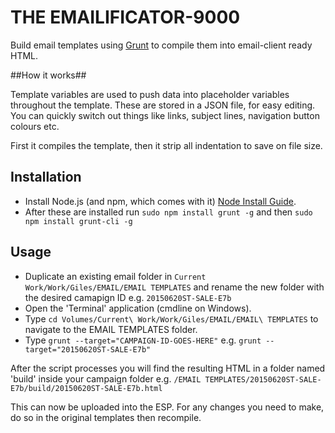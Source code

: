# THE EMAILIFICATOR-9000
Build email templates using [Grunt](http://gruntjs.com/) to compile them into email-client ready HTML.

##How it works##

Template variables are used to push data into placeholder variables throughout the template. These are stored in a JSON file, for easy editing. You can quickly switch out things like links, subject lines, navigation button colours etc.

First it compiles the template, then it strip all indentation to save on file size.

## Installation ##

- Install Node.js (and npm, which comes with it) [Node Install Guide](https://docs.npmjs.com/getting-started/installing-node).
- After these are installed run `sudo npm install grunt -g` and then `sudo npm install grunt-cli -g`

## Usage ##

- Duplicate an existing email folder in `Current Work/Work/Giles/EMAIL/EMAIL TEMPLATES` and rename the new folder with the desired camapign ID e.g. `20150620ST-SALE-E7b`
- Open the 'Terminal' application (cmdline on Windows).
- Type `cd Volumes/Current\ Work/Work/Giles/EMAIL/EMAIL\ TEMPLATES` to navigate to the EMAIL TEMPLATES folder.
- Type `grunt --target="CAMPAIGN-ID-GOES-HERE"` e.g. `grunt --target="20150620ST-SALE-E7b"`

After the script processes you will find the resulting HTML in a folder named 'build' inside your campaign folder e.g. `/EMAIL TEMPLATES/20150620ST-SALE-E7b/build/20150620ST-SALE-E7b.html`

This can now be uploaded into the ESP. For any changes you need to make, do so in the original templates then recompile.